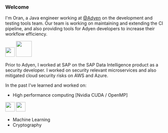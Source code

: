 ### Welcome

I'm Oran, a Java engineer working at [@Adyen](https://adyen.com) on the development and testing tools team. Our team is working on maintaining and extending the CI pipeline, and also providing tools for Adyen developers to increase their workflow efficiency.

<a href="https://www.adyen.com"><img height=30 src="https://upload.wikimedia.org/wikipedia/commons/thumb/a/a2/Adyen_Corporate_Logo.svg/1200px-Adyen_Corporate_Logo.svg.png"/></a>
<a href="https://www.jenkins.io/"><img height=50 src="https://technologyconversations.files.wordpress.com/2016/02/jenkins-devil.png"/></a>

Prior to Adyen, I worked at SAP on the SAP Data Intelligence product as a security developer. I worked on security relevant microservices and also mitigated cloud security risks on AWS and Azure.

In the past I've learned and worked on:
- High performance computing [Nvidia CUDA / OpenMP] 

<a href="https://developer.nvidia.com/cuda-toolkit"><img height=30 src="https://upload.wikimedia.org/wikipedia/en/b/b9/Nvidia_CUDA_Logo.jpg"/></a> <a href="https://www.openmp.org"><img height=30 src="https://www.openmp.org/wp-content/uploads/openmp-enabling-hpc-since-1997.png"/></a>
- Machine Learning
- Cryptography
